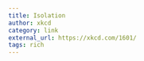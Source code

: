 ```yaml
---
title: Isolation
author: xkcd
category: link
external_url: https://xkcd.com/1601/
tags: rich
---
```

